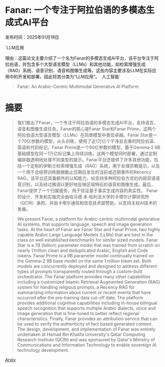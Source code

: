 # Fanar: 一个专注于阿拉伯语的多模态生成式AI平台

发布时间：2025年01月18日

`LLM应用

理由：这篇论文主要介绍了一个名为Fanar的多模态生成AI平台，该平台专注于阿拉伯语，并包含多个大型语言模型（LLMs）和其他功能，如检索增强生成（RAG）系统、语音识别、语音和图像生成等。这些内容主要涉及LLM在实际应用中的开发和部署，因此将其分类为“LLM应用”。` `人工智能`

> Fanar: An Arabic-Centric Multimodal Generative AI Platform

# 摘要

> 我们推出了Fanar，一个专注于阿拉伯语的多模态生成AI平台，支持语言、语音和图像生成任务。Fanar的核心是Fanar Star和Fanar Prime，这两个阿拉伯语大型语言模型（LLMs）在同类模型中表现卓越。Fanar Star是一个70亿参数的模型，从头训练，使用了近1万亿个干净且去重的阿拉伯语、英语和代码标记。Fanar Prime是一个90亿参数的模型，基于Gemma-2 9B基础模型在同一1万亿标记集上持续训练。这两个模型同时部署，通过定制编排器透明地处理不同类型的提示。Fanar平台还提供了许多其他功能，包括一个定制的伊斯兰检索增强生成（RAG）系统，用于处理宗教提示，以及一个用于总结预训练数据截止日期后发生的当前或近期事件的Recency RAG。该平台还具备额外的认知能力，如支持多种阿拉伯方言的内部双语语音识别，以及经过微调以更好地反映区域特征的语音和图像生成。最后，Fanar提供了一个归属服务，用于验证基于事实生成内容的真实性。
    Fanar的设计、开发和实施完全由哈马德·本·哈利法大学的卡塔尔计算研究所（QCRI）承担，并由卡塔尔通信和信息技术部赞助，以支持主权AI技术的发展。

> We present Fanar, a platform for Arabic-centric multimodal generative AI systems, that supports language, speech and image generation tasks. At the heart of Fanar are Fanar Star and Fanar Prime, two highly capable Arabic Large Language Models (LLMs) that are best in the class on well established benchmarks for similar sized models. Fanar Star is a 7B (billion) parameter model that was trained from scratch on nearly 1 trillion clean and deduplicated Arabic, English and Code tokens. Fanar Prime is a 9B parameter model continually trained on the Gemma-2 9B base model on the same 1 trillion token set. Both models are concurrently deployed and designed to address different types of prompts transparently routed through a custom-built orchestrator. The Fanar platform provides many other capabilities including a customized Islamic Retrieval Augmented Generation (RAG) system for handling religious prompts, a Recency RAG for summarizing information about current or recent events that have occurred after the pre-training data cut-off date. The platform provides additional cognitive capabilities including in-house bilingual speech recognition that supports multiple Arabic dialects, voice and image generation that is fine-tuned to better reflect regional characteristics. Finally, Fanar provides an attribution service that can be used to verify the authenticity of fact based generated content.
  The design, development, and implementation of Fanar was entirely undertaken at Hamad Bin Khalifa University's Qatar Computing Research Institute (QCRI) and was sponsored by Qatar's Ministry of Communications and Information Technology to enable sovereign AI technology development.

[Arxiv](https://arxiv.org/abs/2501.13944)